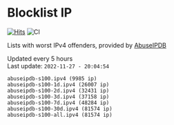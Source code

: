 # Blocklist IP

[![Hits](https://hits.seeyoufarm.com/api/count/incr/badge.svg?url=https%3A%2F%2Fgithub.com%2Fborestad%2Fblocklist-ip%2F&count_bg=%2379C83D&title_bg=%23555555&icon=&icon_color=%23E7E7E7&title=hits&edge_flat=false)](https://hits.seeyoufarm.com)  ![CI](https://img.shields.io/github/workflow/status/borestad/blocklist-ip/CI?style=flat-square)

Lists with worst IPv4 offenders, provided by [AbuseIPDB](https://www.abuseipdb.com/)

<!-- FOOTER-PLACEHOLDER -->
Updated every 5 hours<br>
Last update: `2022-11-27 - 20:04:54`
```
abuseipdb-s100.ipv4 (9985 ip)
abuseipdb-s100-1d.ipv4 (26007 ip)
abuseipdb-s100-2d.ipv4 (32431 ip)
abuseipdb-s100-3d.ipv4 (37158 ip)
abuseipdb-s100-7d.ipv4 (48284 ip)
abuseipdb-s100-30d.ipv4 (81574 ip)
abuseipdb-s100-all.ipv4 (81574 ip)
```
